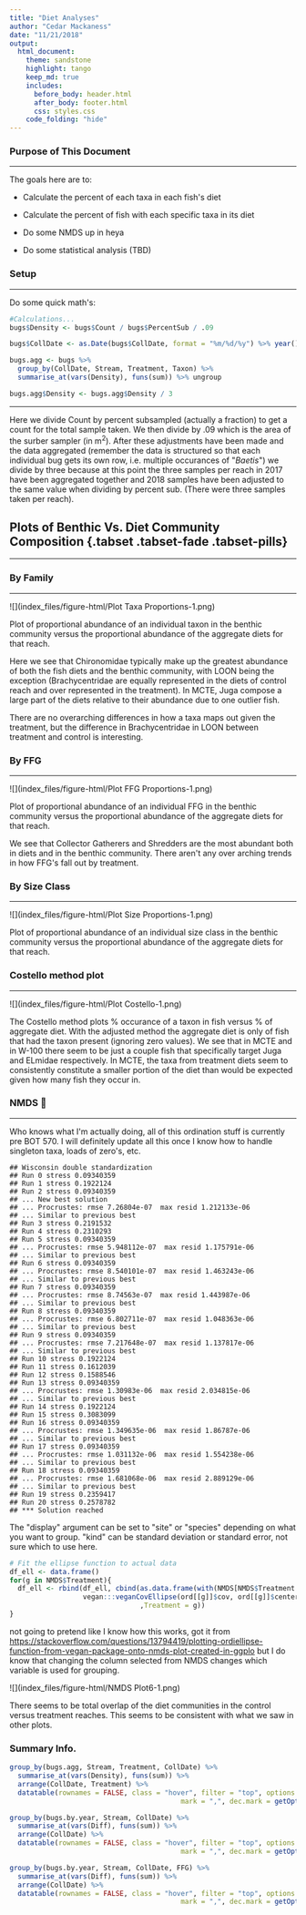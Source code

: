 ```yaml
---
title: "Diet Analyses"
author: "Cedar Mackaness"
date: "11/21/2018"
output:
  html_document:
    theme: sandstone
    highlight: tango
    keep_md: true
    includes:
      before_body: header.html
      after_body: footer.html
      css: styles.css
    code_folding: "hide"
---
```


### Purpose of This Document
***

The goals here are to:

- Calculate the percent of each taxa in each fish's diet 

- Calculate the percent of fish with each specific taxa in its diet

- Do some NMDS up in heya

- Do some statistical analysis (TBD)

### Setup
***







Do some quick math's:


```r
#Calculations...
bugs$Density <- bugs$Count / bugs$PercentSub / .09

bugs$CollDate <- as.Date(bugs$CollDate, format = "%m/%d/%y") %>% year() %>% as.factor()

bugs.agg <- bugs %>%
  group_by(CollDate, Stream, Treatment, Taxon) %>%
  summarise_at(vars(Density), funs(sum)) %>% ungroup

bugs.agg$Density <- bugs.agg$Density / 3
```

***

Here we divide Count by percent subsampled (actually a fraction) to get a count for the total sample taken.  We then divide by .09 which is the area of the surber sampler (in m$^2$). After these adjustments have been made and the data aggregated (remember the data is structured so that each individual bug gets its own row, i.e. multiple occurances of "*Baetis*") we divide by three because at this point the three samples per reach in 2017 have been aggregated together and 2018 samples have been adjusted to the same value when dividing by percent sub.  (There were three samples taken per reach).













## Plots of Benthic Vs. Diet Community Composition {.tabset .tabset-fade .tabset-pills}
***

### By Family
***

![](index_files/figure-html/Plot Taxa Proportions-1.png)<!-- -->

Plot of proportional abundance of an individual taxon in the benthic community versus the proportional abundance of the aggregate diets for that reach. 

Here we see that Chironomidae typically make up the greatest abundance of both the fish diets and the benthic community, with LOON being the exception (Brachycentridae are equally represented in the diets of control reach and over represented in the treatment). In MCTE, Juga compose a large part of the diets relative to their abundance due to one outlier fish. 

There are no overarching differences in how a taxa maps out given the treatment, but the difference in Brachycentridae in LOON between treatment and control is interesting.

### By FFG
***

![](index_files/figure-html/Plot FFG Proportions-1.png)<!-- -->

Plot of proportional abundance of an individual FFG in the benthic community versus the proportional abundance of the aggregate diets for that reach.

We see that Collector Gatherers and Shredders are the most abundant both in diets and in the benthic community.  There aren't any over arching trends in how FFG's fall out by treatment.


### By Size Class
***

![](index_files/figure-html/Plot Size Proportions-1.png)<!-- -->

Plot of proportional abundance of an individual size class in the benthic community versus the proportional abundance of the aggregate diets for that reach.


### Costello method plot
***




![](index_files/figure-html/Plot Costello-1.png)<!-- -->

The Costello method plots % occurance of a taxon in fish versus % of aggregate diet. With the adjusted method the aggregate diet is only of fish that had the taxon present (ignoring zero values).  We see that in MCTE and in W-100 there seem to be just a couple fish that specifically target Juga and ELmidae respectively. In MCTE, the taxa from treatment diets seem to consistently constitute a smaller portion of the diet than would be expected given how many fish they occur in. 



### NMDS :metal:
***

Who knows what I'm actually doing, all of this ordination stuff is currently pre BOT 570.  I will definitely update all this once I know how to handle singleton taxa, loads of zero's, etc.








```
## Wisconsin double standardization
## Run 0 stress 0.09340359 
## Run 1 stress 0.1922124 
## Run 2 stress 0.09340359 
## ... New best solution
## ... Procrustes: rmse 7.26804e-07  max resid 1.212133e-06 
## ... Similar to previous best
## Run 3 stress 0.2191532 
## Run 4 stress 0.2310293 
## Run 5 stress 0.09340359 
## ... Procrustes: rmse 5.948112e-07  max resid 1.175791e-06 
## ... Similar to previous best
## Run 6 stress 0.09340359 
## ... Procrustes: rmse 8.540101e-07  max resid 1.463243e-06 
## ... Similar to previous best
## Run 7 stress 0.09340359 
## ... Procrustes: rmse 8.74563e-07  max resid 1.443987e-06 
## ... Similar to previous best
## Run 8 stress 0.09340359 
## ... Procrustes: rmse 6.802711e-07  max resid 1.048363e-06 
## ... Similar to previous best
## Run 9 stress 0.09340359 
## ... Procrustes: rmse 7.217648e-07  max resid 1.137817e-06 
## ... Similar to previous best
## Run 10 stress 0.1922124 
## Run 11 stress 0.1612039 
## Run 12 stress 0.1588546 
## Run 13 stress 0.09340359 
## ... Procrustes: rmse 1.30983e-06  max resid 2.034815e-06 
## ... Similar to previous best
## Run 14 stress 0.1922124 
## Run 15 stress 0.3083099 
## Run 16 stress 0.09340359 
## ... Procrustes: rmse 1.349635e-06  max resid 1.86787e-06 
## ... Similar to previous best
## Run 17 stress 0.09340359 
## ... Procrustes: rmse 1.031132e-06  max resid 1.554238e-06 
## ... Similar to previous best
## Run 18 stress 0.09340359 
## ... Procrustes: rmse 1.681068e-06  max resid 2.889129e-06 
## ... Similar to previous best
## Run 19 stress 0.2359417 
## Run 20 stress 0.2578782 
## *** Solution reached
```










The "display" argument can be set to "site" or "species" depending on what you want to group. "kind" can be standard deviation or standard error, not sure which to use here.


```r
# Fit the ellipse function to actual data
df_ell <- data.frame()
for(g in NMDS$Treatment){
  df_ell <- rbind(df_ell, cbind(as.data.frame(with(NMDS[NMDS$Treatment == g,],
                  vegan:::veganCovEllipse(ord[[g]]$cov, ord[[g]]$center, ord[[g]]$scale)))
                                ,Treatment = g))
}
```

not going to pretend like I know how this works, got it from https://stackoverflow.com/questions/13794419/plotting-ordiellipse-function-from-vegan-package-onto-nmds-plot-created-in-ggplo 
but I do know that changing the column selected from NMDS changes which variable is used for grouping.

![](index_files/figure-html/NMDS Plot6-1.png)<!-- -->

There seems to be total overlap of the diet communities in the control versus treatment reaches.  This seems to be consistent with what we saw in other plots.


### Summary Info. 



```r
group_by(bugs.agg, Stream, Treatment, CollDate) %>%
  summarise_at(vars(Density), funs(sum)) %>% 
  arrange(CollDate, Treatment) %>% 
  datatable(rownames = FALSE, class = "hover", filter = "top", options = list(pageLength = 10, scrollX=T), ) %>% formatRound("Density", digits = 2, interval = 3, 
                                          mark = ",", dec.mark = getOption("OutDec"))
```

<!--html_preserve--><div id="htmlwidget-87be1a7c0a44c1c17f58" style="width:100%;height:auto;" class="datatables html-widget"></div>
<script type="application/json" data-for="htmlwidget-87be1a7c0a44c1c17f58">{"x":{"filter":"top","filterHTML":"<tr>\n  <td data-type=\"character\" style=\"vertical-align: top;\">\n    <div class=\"form-group has-feedback\" style=\"margin-bottom: auto;\">\n      <input type=\"search\" placeholder=\"All\" class=\"form-control\" style=\"width: 100%;\"/>\n      <span class=\"glyphicon glyphicon-remove-circle form-control-feedback\"><\/span>\n    <\/div>\n  <\/td>\n  <td data-type=\"character\" style=\"vertical-align: top;\">\n    <div class=\"form-group has-feedback\" style=\"margin-bottom: auto;\">\n      <input type=\"search\" placeholder=\"All\" class=\"form-control\" style=\"width: 100%;\"/>\n      <span class=\"glyphicon glyphicon-remove-circle form-control-feedback\"><\/span>\n    <\/div>\n  <\/td>\n  <td data-type=\"factor\" style=\"vertical-align: top;\">\n    <div class=\"form-group has-feedback\" style=\"margin-bottom: auto;\">\n      <input type=\"search\" placeholder=\"All\" class=\"form-control\" style=\"width: 100%;\"/>\n      <span class=\"glyphicon glyphicon-remove-circle form-control-feedback\"><\/span>\n    <\/div>\n    <div style=\"width: 100%; display: none;\">\n      <select multiple=\"multiple\" style=\"width: 100%;\" data-options=\"[&quot;2017&quot;,&quot;2018&quot;]\"><\/select>\n    <\/div>\n  <\/td>\n  <td data-type=\"number\" style=\"vertical-align: top;\">\n    <div class=\"form-group has-feedback\" style=\"margin-bottom: auto;\">\n      <input type=\"search\" placeholder=\"All\" class=\"form-control\" style=\"width: 100%;\"/>\n      <span class=\"glyphicon glyphicon-remove-circle form-control-feedback\"><\/span>\n    <\/div>\n    <div style=\"display: none; position: absolute; width: 200px;\">\n      <div data-min=\"274.074074074074\" data-max=\"11506.1728395062\" data-scale=\"13\"><\/div>\n      <span style=\"float: left;\"><\/span>\n      <span style=\"float: right;\"><\/span>\n    <\/div>\n  <\/td>\n<\/tr>","data":[["CHUCK","LOON","MCTE","W-100","W-113","CHUCK","LOON","MCTE","W-100","W-113","CHUCK","LOON","MCTE","W-100","W-113","CHUCK","LOON","MCTE","W-100","W-113"],["N","N","N","N","N","Y","Y","Y","Y","Y","N","N","N","N","N","Y","Y","Y","Y","Y"],["2017","2017","2017","2017","2017","2017","2017","2017","2017","2017","2018","2018","2018","2018","2018","2018","2018","2018","2018","2018"],[892.592592592593,274.074074074074,2396.57996985032,1440.74074074074,829.62962962963,1466.66666666667,785.185185185185,1307.40740740741,2862.96296296296,766.666666666667,3740.74074074074,3176.36684303351,4908.46560955598,6231.48148148148,6822.22222495111,3377.77777823837,3308.64197530864,11506.1728395062,6644.44444471022,6697.77777804446]],"container":"<table class=\"hover\">\n  <thead>\n    <tr>\n      <th>Stream<\/th>\n      <th>Treatment<\/th>\n      <th>CollDate<\/th>\n      <th>Density<\/th>\n    <\/tr>\n  <\/thead>\n<\/table>","options":{"pageLength":10,"scrollX":true,"columnDefs":[{"className":"dt-right","targets":3}],"order":[],"autoWidth":false,"orderClasses":false,"orderCellsTop":true,"rowCallback":"function(row, data) {\nDTWidget.formatRound(this, row, data, 3, 2, 3, ',', '.');\n}"}},"evals":["options.rowCallback"],"jsHooks":[]}</script><!--/html_preserve-->


```r
group_by(bugs.by.year, Stream, CollDate) %>%
  summarise_at(vars(Diff), funs(sum)) %>% 
  arrange(CollDate) %>% 
  datatable(rownames = FALSE, class = "hover", filter = "top", options = list(pageLength = 10, scrollX=T), ) %>% formatRound("Diff", digits = 2, interval = 3, 
                                          mark = ",", dec.mark = getOption("OutDec"))
```

<!--html_preserve--><div id="htmlwidget-feac7433ac2cd3282d2b" style="width:100%;height:auto;" class="datatables html-widget"></div>
<script type="application/json" data-for="htmlwidget-feac7433ac2cd3282d2b">{"x":{"filter":"top","filterHTML":"<tr>\n  <td data-type=\"character\" style=\"vertical-align: top;\">\n    <div class=\"form-group has-feedback\" style=\"margin-bottom: auto;\">\n      <input type=\"search\" placeholder=\"All\" class=\"form-control\" style=\"width: 100%;\"/>\n      <span class=\"glyphicon glyphicon-remove-circle form-control-feedback\"><\/span>\n    <\/div>\n  <\/td>\n  <td data-type=\"factor\" style=\"vertical-align: top;\">\n    <div class=\"form-group has-feedback\" style=\"margin-bottom: auto;\">\n      <input type=\"search\" placeholder=\"All\" class=\"form-control\" style=\"width: 100%;\"/>\n      <span class=\"glyphicon glyphicon-remove-circle form-control-feedback\"><\/span>\n    <\/div>\n    <div style=\"width: 100%; display: none;\">\n      <select multiple=\"multiple\" style=\"width: 100%;\" data-options=\"[&quot;2017&quot;,&quot;2018&quot;]\"><\/select>\n    <\/div>\n  <\/td>\n  <td data-type=\"number\" style=\"vertical-align: top;\">\n    <div class=\"form-group has-feedback\" style=\"margin-bottom: auto;\">\n      <input type=\"search\" placeholder=\"All\" class=\"form-control\" style=\"width: 100%;\"/>\n      <span class=\"glyphicon glyphicon-remove-circle form-control-feedback\"><\/span>\n    <\/div>\n    <div style=\"display: none; position: absolute; width: 200px;\">\n      <div data-min=\"-1089.17256244291\" data-max=\"6597.70722995019\" data-scale=\"14\"><\/div>\n      <span style=\"float: left;\"><\/span>\n      <span style=\"float: right;\"><\/span>\n    <\/div>\n  <\/td>\n<\/tr>","data":[["CHUCK","LOON","MCTE","W-100","W-113","CHUCK","LOON","MCTE","W-100","W-113"],["2017","2017","2017","2017","2017","2018","2018","2018","2018","2018"],[574.074074074074,511.111111111111,-1089.17256244291,1422.22222222222,-62.9629629629629,-362.962962502372,132.275132275132,6597.70722995019,412.962963228741,-124.444446906653]],"container":"<table class=\"hover\">\n  <thead>\n    <tr>\n      <th>Stream<\/th>\n      <th>CollDate<\/th>\n      <th>Diff<\/th>\n    <\/tr>\n  <\/thead>\n<\/table>","options":{"pageLength":10,"scrollX":true,"columnDefs":[{"className":"dt-right","targets":2}],"order":[],"autoWidth":false,"orderClasses":false,"orderCellsTop":true,"rowCallback":"function(row, data) {\nDTWidget.formatRound(this, row, data, 2, 2, 3, ',', '.');\n}"}},"evals":["options.rowCallback"],"jsHooks":[]}</script><!--/html_preserve-->


```r
group_by(bugs.by.year, Stream, CollDate, FFG) %>%
  summarise_at(vars(Diff), funs(sum)) %>% 
  arrange(CollDate) %>% 
  datatable(rownames = FALSE, class = "hover", filter = "top", options = list(pageLength = 10, scrollX=T), ) %>% formatRound("Diff", digits = 2, interval = 3, 
                                          mark = ",", dec.mark = getOption("OutDec"))
```

<!--html_preserve--><div id="htmlwidget-480ec8ae3e5580f49817" style="width:100%;height:auto;" class="datatables html-widget"></div>
<script type="application/json" data-for="htmlwidget-480ec8ae3e5580f49817">{"x":{"filter":"top","filterHTML":"<tr>\n  <td data-type=\"character\" style=\"vertical-align: top;\">\n    <div class=\"form-group has-feedback\" style=\"margin-bottom: auto;\">\n      <input type=\"search\" placeholder=\"All\" class=\"form-control\" style=\"width: 100%;\"/>\n      <span class=\"glyphicon glyphicon-remove-circle form-control-feedback\"><\/span>\n    <\/div>\n  <\/td>\n  <td data-type=\"factor\" style=\"vertical-align: top;\">\n    <div class=\"form-group has-feedback\" style=\"margin-bottom: auto;\">\n      <input type=\"search\" placeholder=\"All\" class=\"form-control\" style=\"width: 100%;\"/>\n      <span class=\"glyphicon glyphicon-remove-circle form-control-feedback\"><\/span>\n    <\/div>\n    <div style=\"width: 100%; display: none;\">\n      <select multiple=\"multiple\" style=\"width: 100%;\" data-options=\"[&quot;2017&quot;,&quot;2018&quot;]\"><\/select>\n    <\/div>\n  <\/td>\n  <td data-type=\"character\" style=\"vertical-align: top;\">\n    <div class=\"form-group has-feedback\" style=\"margin-bottom: auto;\">\n      <input type=\"search\" placeholder=\"All\" class=\"form-control\" style=\"width: 100%;\"/>\n      <span class=\"glyphicon glyphicon-remove-circle form-control-feedback\"><\/span>\n    <\/div>\n  <\/td>\n  <td data-type=\"number\" style=\"vertical-align: top;\">\n    <div class=\"form-group has-feedback\" style=\"margin-bottom: auto;\">\n      <input type=\"search\" placeholder=\"All\" class=\"form-control\" style=\"width: 100%;\"/>\n      <span class=\"glyphicon glyphicon-remove-circle form-control-feedback\"><\/span>\n    <\/div>\n    <div style=\"display: none; position: absolute; width: 200px;\">\n      <div data-min=\"-788.888888888889\" data-max=\"3322.75132266549\" data-scale=\"15\"><\/div>\n      <span style=\"float: left;\"><\/span>\n      <span style=\"float: right;\"><\/span>\n    <\/div>\n  <\/td>\n<\/tr>","data":[["CHUCK","CHUCK","CHUCK","CHUCK","CHUCK","CHUCK","LOON","LOON","LOON","LOON","LOON","LOON","MCTE","MCTE","MCTE","MCTE","MCTE","MCTE","W-100","W-100","W-100","W-100","W-100","W-100","W-113","W-113","W-113","W-113","W-113","W-113","CHUCK","CHUCK","CHUCK","CHUCK","CHUCK","CHUCK","LOON","LOON","LOON","LOON","LOON","LOON","MCTE","MCTE","MCTE","MCTE","MCTE","MCTE","W-100","W-100","W-100","W-100","W-100","W-100","W-113","W-113","W-113","W-113","W-113","W-113"],["2017","2017","2017","2017","2017","2017","2017","2017","2017","2017","2017","2017","2017","2017","2017","2017","2017","2017","2017","2017","2017","2017","2017","2017","2017","2017","2017","2017","2017","2017","2018","2018","2018","2018","2018","2018","2018","2018","2018","2018","2018","2018","2018","2018","2018","2018","2018","2018","2018","2018","2018","2018","2018","2018","2018","2018","2018","2018","2018","2018"],["CF","CG","P","SCe","SCi","SH","CF","CG","P","SCe","SCi","SH","CF","CG","P","SCe","SCi","SH","CF","CG","P","SCe","SCi","SH","CF","CG","P","SCe","SCi","SH","CF","CG","P","SCe","SCi","SH","CF","CG","P","SCe","SCi","SH","CF","CG","P","SCe","SCi","SH","CF","CG","P","SCe","SCi","SH","CF","CG","P","SCe","SCi","SH"],[55.5555555555556,244.444444444444,203.703703703704,81.4814814814815,-33.3333333333333,22.2222222222222,14.8148148148148,296.296296296296,74.0740740740741,11.1111111111111,33.3333333333333,81.4814814814815,29.6296296296296,25.6422523719006,-303.703703703704,-111.111111111111,59.2592592592593,-788.888888888889,44.4444444444444,825.925925925926,166.666666666667,-85.1851851851852,374.074074074074,96.2962962962963,-11.1111111111111,-77.7777777777778,85.1851851851852,-33.3333333333333,59.2592592592593,-85.1851851851852,-634.567901180283,-199.999999875496,-25.9259258509736,467.901234660244,-250.617283918154,280.246913662291,-12.3456790123457,382.716049382716,-61.7283950617284,37.037037037037,-331.569664902998,118.165784832452,576.719576600227,2070.37036991782,714.873603646644,100.529100492842,3322.75132266549,-187.536743372828,-288.888888887111,862.962963116741,-326.851851831407,66.6666666871111,199.074074136296,-99.9999999928889,-288.888889044444,-600.000001368,-235.55555585421,288.888888724445,488.888888660445,222.222221975111]],"container":"<table class=\"hover\">\n  <thead>\n    <tr>\n      <th>Stream<\/th>\n      <th>CollDate<\/th>\n      <th>FFG<\/th>\n      <th>Diff<\/th>\n    <\/tr>\n  <\/thead>\n<\/table>","options":{"pageLength":10,"scrollX":true,"columnDefs":[{"className":"dt-right","targets":3}],"order":[],"autoWidth":false,"orderClasses":false,"orderCellsTop":true,"rowCallback":"function(row, data) {\nDTWidget.formatRound(this, row, data, 3, 2, 3, ',', '.');\n}"}},"evals":["options.rowCallback"],"jsHooks":[]}</script><!--/html_preserve-->

